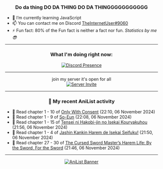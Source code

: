 <div align="center">

### Do da thing DO DA THING DO DA THINGGGGGGGGGGG
</div>

- 🌱 I’m currently learning JavaScript
- 📫 You can contact me on Discord [TheInternetUser#9060](https://discord.com/users/534117072796385300)
- ⚡ Fun fact: 80% of the Fun fact is neither a fact nor fun. _Statistics by me 😎_
<hr>

<div align="center">

### What I'm doing right now:
[![Discord Presence](https://lanyard.cnrad.dev/api/534117072796385300)](https://discord.com/users/534117072796385300)
<hr>

join my server it's open for all <br>
[![Server Invite](https://invidget.switchblade.xyz/bfYgVHxrSs)](https://discord.gg/bfYgVHxrSs)

<hr>
  
### 🌸 My recent AniList activity

</div>

<!-- ANILIST_ACTIVITY:start -->

-   📖 Read chapter 1 - 10 of [Only With Consent](https://anilist.co/manga/128789) (22:10, 06 November 2024)
-   📖 Read chapter 1 - 9 of [So-Eun](https://anilist.co/manga/179218) (22:08, 06 November 2024)
-   📖 Read chapter 1 - 15 of [Tensei ni Hakobi-jin no Isekai Kouryakuhou](https://anilist.co/manga/167472) (21:56, 06 November 2024)
-   📖 Read chapter 1 - 4 of [Jashin Kankin Harem de Isekai Seifuku!](https://anilist.co/manga/176112) (21:50, 06 November 2024)
-   📖 Read chapter 27 - 30 of [The Cursed Sword Master’s Harem Life: By the Sword, For the Sword](https://anilist.co/manga/109170) (21:46, 06 November 2024)

<!-- ANILIST_ACTIVITY:end -->
<hr>

<div align="center">

[![AniList Banner](https://img.anili.st/User/929966)](https://anilist.co/user/TheInternetUser)

<!-- ![Profile views](https://gpvc.arturio.dev/TheInternetUse7) Since 2023-01-09 -->
<br>


</div>
